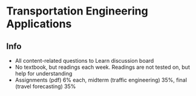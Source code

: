 # Transportation Engineering Applications

## Info

- All content-related questions to Learn discussion board
- No textbook, but readings each week. Readings are not tested on, but help for understanding
- Assignments (pdf) 6% each, midterm (traffic engineering) 35%, final (travel forecasting) 35%
